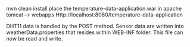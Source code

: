 mvn clean install
place the temperature-data-application.war in apache tomcat--> webapps
Http://localhost:8080/temperature-data-application

DHT11 data is handled by the POST method.
Sensor data are written into weatherData.properties that resides within WEB-INF folder. This file can now be read and write.